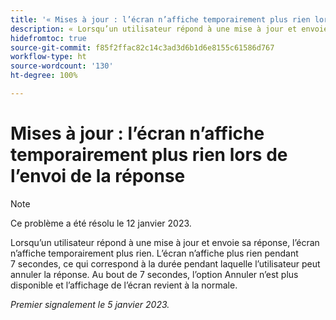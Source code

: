 ```yaml
---
title: '« Mises à jour : l’écran n’affiche temporairement plus rien lors de l’envoi de la réponse »'
description: « Lorsqu’un utilisateur répond à une mise à jour et envoie sa réponse, l’écran n’affiche temporairement plus rien. L’écran n’affiche plus rien pendant 7 secondes, ce qui correspond à la durée pendant laquelle l’utilisateur peut annuler la réponse. Au bout de 7 secondes, l’option Annuler n’est plus disponible et l’affichage de l’écran revient à la normale. »
hidefromtoc: true
source-git-commit: f85f2ffac82c14c3ad3d6b1d6e8155c61586d767
workflow-type: ht
source-wordcount: '130'
ht-degree: 100%

---
```



# Mises à jour : l’écran n’affiche temporairement plus rien lors de l’envoi de la réponse

>[!NOTE]
>
>Ce problème a été résolu le 12 janvier 2023.

Lorsqu’un utilisateur répond à une mise à jour et envoie sa réponse, l’écran n’affiche temporairement plus rien. L’écran n’affiche plus rien pendant 7 secondes, ce qui correspond à la durée pendant laquelle l’utilisateur peut annuler la réponse. Au bout de 7 secondes, l’option Annuler n’est plus disponible et l’affichage de l’écran revient à la normale.

_Premier signalement le 5 janvier 2023._


